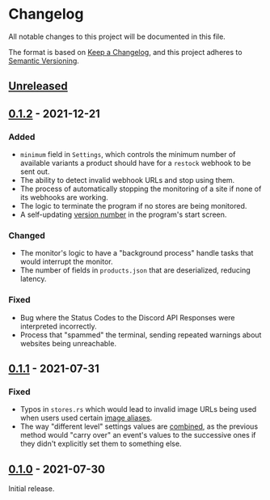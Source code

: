 # Changelog

All notable changes to this project will be documented in this file.

The format is based on [Keep a Changelog](https://keepachangelog.com/en/1.0.0),
and this project adheres to [Semantic Versioning](https://semver.org/spec/v2.0.0.html).

## [Unreleased]

## [0.1.2] - 2021-12-21

### Added

- `minimum` field in `Settings`, which controls the minimum number of
  available variants a product should have for a `restock` webhook to be
  sent out.
- The ability to detect invalid webhook URLs and stop using them.
- The process of automatically stopping the monitoring of a site if none
  of its webhooks are working.
- The logic to terminate the program if no stores are being monitored.
- A self-updating [version number](src/main.rs#L43-L50) in the program's
  start screen.

### Changed

- The monitor's logic to have a "background process" handle tasks that
  would interrupt the monitor.
- The number of fields in `products.json` that are deserialized,
  reducing latency.

### Fixed

- Bug where the Status Codes to the Discord API Responses were
  interpreted incorrectly.
- Process that "spammed" the terminal, sending repeated warnings about
  websites being unreachable.

## [0.1.1] - 2021-07-31

### Fixed

- Typos in `stores.rs` which would lead to invalid image URLs being used
  when users used certain [image aliases](README.md#aliases).
- The way "different level" settings values are
  [combined](README.md#settings), as the previous method would "carry
  over" an event's values to the successive ones if they didn't
  explicitly set them to something else.

## [0.1.0] - 2021-07-30

Initial release.

[Unreleased]: https://github.com/subreme/shopify-monitor/compare/0.1.2...HEAD
[0.1.2]: https://github.com/subreme/shopify-monitor/compare/0.1.1...0.1.2
[0.1.1]: https://github.com/subreme/shopify-monitor/compare/0.1.0...0.1.1
[0.1.0]: https://github.com/subreme/shopify-monitor/releases/tag/0.1.0
